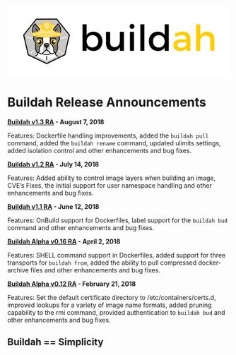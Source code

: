 ![buildah logo](../../logos/buildah-logo_large.png)

# Buildah Release Announcements


**[Buildah v1.3 RA](v1.3.md) - August 7, 2018**

Features: Dockerfile handling improvements, added the `buildah pull` command, added the `buildah rename` command, updated ulimits settings, added isolation control and other enhancements and bug fixes.

**[Buildah v1.2 RA](v1.2.md) - July 14, 2018**

Features: Added ability to control image layers when building an image, CVE’s Fixes, the initial support for user namespace handling and other enhancements and bug fixes.

**[Buildah v1.1 RA](v1.1.md) - June 12, 2018**

Features: OnBuild support for Dockerfiles, label support for the `buildah bud` command and other enhancements and bug fixes.


**[Buildah Alpha v0.16 RA](v0.16.md) - April 2, 2018**

Features: SHELL command support in Dockerfiles, added support for three transports for `buildah from`, added the ability to pull compressed docker-archive files and other enhancements and bug fixes.

**[Buildah Alpha v0.12 RA](v0.12.md) - February 21, 2018**

Features: Set the default certificate directory to /etc/containers/certs.d, improved lookups for a variety of image name formats, added pruning capability to the rmi command, provided authentication to `buildah bud` and other enhancements and bug fixes.

## Buildah == Simplicity
